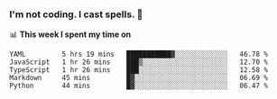 ### I'm not coding. I cast spells. 🎩

📊 **This week I spent my time on**
<!--START_SECTION:waka-->
```text
YAML         5 hrs 19 mins   ███████████▓░░░░░░░░░░░░░   46.78 % 
JavaScript   1 hr 26 mins    ███▒░░░░░░░░░░░░░░░░░░░░░   12.70 % 
TypeScript   1 hr 26 mins    ███░░░░░░░░░░░░░░░░░░░░░░   12.58 % 
Markdown     45 mins         █▓░░░░░░░░░░░░░░░░░░░░░░░   06.69 % 
Python       44 mins         █▓░░░░░░░░░░░░░░░░░░░░░░░   06.47 % 
```
<!--END_SECTION:waka-->
